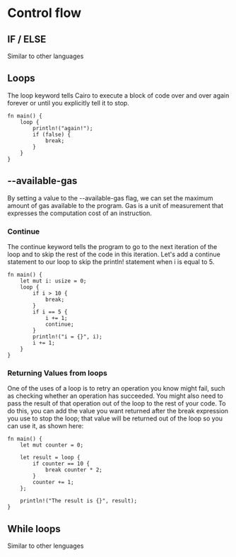# Control flow

## IF / ELSE

Similar to other languages

## Loops

The loop keyword tells Cairo to execute a block of code over and over again forever or until you explicitly tell it to stop.

```
fn main() {
    loop {
        println!("again!");
        if (false) {
            break;
        }
    }
}
```

## --available-gas
By setting a value to the --available-gas flag, we can set the maximum amount of gas available to the program. Gas is a unit of measurement that expresses the computation cost of an instruction. 


### Continue
The continue keyword tells the program to go to the next iteration of the loop and to skip the rest of the code in this iteration. Let's add a continue statement to our loop to skip the println! statement when i is equal to 5.
```
fn main() {
    let mut i: usize = 0;
    loop {
        if i > 10 {
            break;
        }
        if i == 5 {
            i += 1;
            continue;
        }
        println!("i = {}", i);
        i += 1;
    }
}
```

### Returning Values from loops

One of the uses of a loop is to retry an operation you know might fail, such as checking whether an operation has succeeded. You might also need to pass the result of that operation out of the loop to the rest of your code. To do this, you can add the value you want returned after the break expression you use to stop the loop; that value will be returned out of the loop so you can use it, as shown here:

```
fn main() {
    let mut counter = 0;

    let result = loop {
        if counter == 10 {
            break counter * 2;
        }
        counter += 1;
    };

    println!("The result is {}", result);
}
```


## While loops

Similar to other lenguages